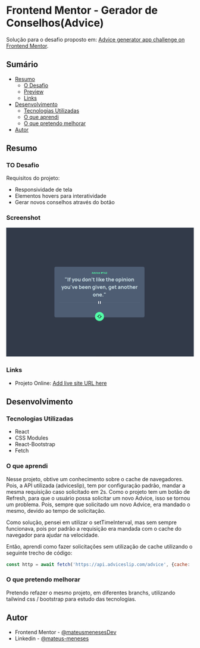 # Frontend Mentor - Gerador de Conselhos(Advice)

Solução para o desafio proposto em: [Advice generator app challenge on Frontend Mentor](https://www.frontendmentor.io/challenges/advice-generator-app-QdUG-13db).
## Sumário

- [Resumo](#overview)
  - [O Desafio](#the-challenge)
  - [Preview](#screenshot)
  - [Links](#links)
- [Desenvolvimento](#my-process)
  - [Tecnologias Utilizadas](#built-with)
  - [O que aprendi](#what-i-learned)
  - [O que pretendo melhorar](#continued-development)
- [Autor](#author)

## Resumo

### TO Desafio

Requisitos do projeto:

- Responsividade de tela
- Elementos hovers para interatividade
- Gerar novos conselhos através do botão

### Screenshot

![](./preview/preview.png)


### Links

- Projeto Online: [Add live site URL here](https://advice-two.vercel.app/)

## Desenvolvimento

### Tecnologias Utilizadas

- React
- CSS Modules
- React-Bootstrap
- Fetch

### O que aprendi

Nesse projeto, obtive um conhecimento sobre o cache de navegadores. Pois, a API utilizada (adviceslip), tem por configuração padrão, mandar a mesma requisição caso solicitado em 2s. Como o projeto tem um botão de Refresh, para que o usuário possa solicitar um novo Advice, isso se tornou um problema. Pois, sempre que solicitado um novo Advice, era mandado o mesmo, devido ao tempo de solicitação. 

Como solução, pensei em utilizar o setTimeInterval, mas sem sempre funcionava, pois por padrão a requisição era mandada com o cache do navegador para ajudar na velocidade.

Então, aprendi como fazer solicitações sem utilização de cache utilizando o seguinte trecho de código:

```js
const http = await fetch('https://api.adviceslip.com/advice', {cache: 'no-store'})
```


### O que pretendo melhorar

Pretendo refazer o mesmo projeto, em diferentes branchs, utilizando tailwind css / bootstrap para estudo das tecnologias.

## Autor

- Frontend Mentor - [@mateusmenesesDev](https://www.frontendmentor.io/profile/mateusmenesesDev)
- Linkedin - [@mateus-meneses](https://www.linkedin.com/in/mateus-meneses/)

